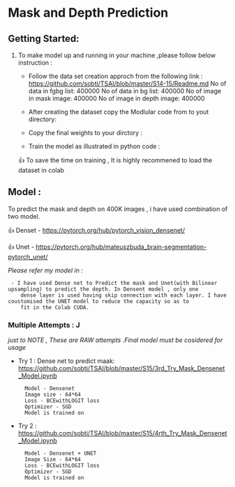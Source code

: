 # Mask and Depth Prediction 
## Getting Started:
1. To make model up and running in your machine ,please follow below instruction :

   - Follow the data set creation approch from the following link : https://github.com/sobti/TSAI/blob/master/S14-15/Readme.md
         No of data in fgbg list: 400000
         No of data in bg list: 400000
         No of image in mask image: 400000
         No of image in depth image: 400000

   - After creating the dataset copy the Modlular code from to yout directory:
   
   - Copy the final weights to your dirctory :
   
   - Train the model as illustrated in python code :
    
   :+1: To save the time on training , It is highly recommened to load the dataset in colab 
   
 ## Model : 
 
 To predict the mask and depth on 400K images , i have used combination of two model.
 
   :+1:  Denset - https://pytorch.org/hub/pytorch_vision_densenet/
     
   :+1:  Unet - https://pytorch.org/hub/mateuszbuda_brain-segmentation-pytorch_unet/
     
  *Please refer my model in :* 	
   
     - I have used Dense net to Predict the mask and Unet(with Bilinear upsampling) to predict the depth. In Densent model , only one 
        dense layer is used having skip connection with each layer. I have coustomised the UNET model to reduce the capacity so as to 
        fit in the Colab CUDA.
    
   ###  Multiple Attempts : J
   *just to NOTE , These are RAW attempts .Final model must be cosidered for usage*
       
   - Try 1 : Dense net to predict maak: https://github.com/sobti/TSAI/blob/master/S15/3rd_Try_Mask_Densenet_Model.ipynb
     
           Model - Densenet 
           Image size - 64*64
           Loss - BCEwithLOGIT loss
           Optimizer - SGD 
           Model is trained on 
           
   - Try 2  : https://github.com/sobti/TSAI/blob/master/S15/4rth_Try_Mask_Densenet_Model.ipynb
                
           Model - Densenet + UNET
           Image Size - 64*64
           Loss - BCEwithLOGIT loss
           Optimizer - SGD 
           Model is trained on 
            
         
    

   
   
